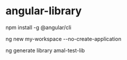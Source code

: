 # angular-library

npm install -g @angular/cli

ng new my-workspace --no-create-application

ng generate library amal-test-lib